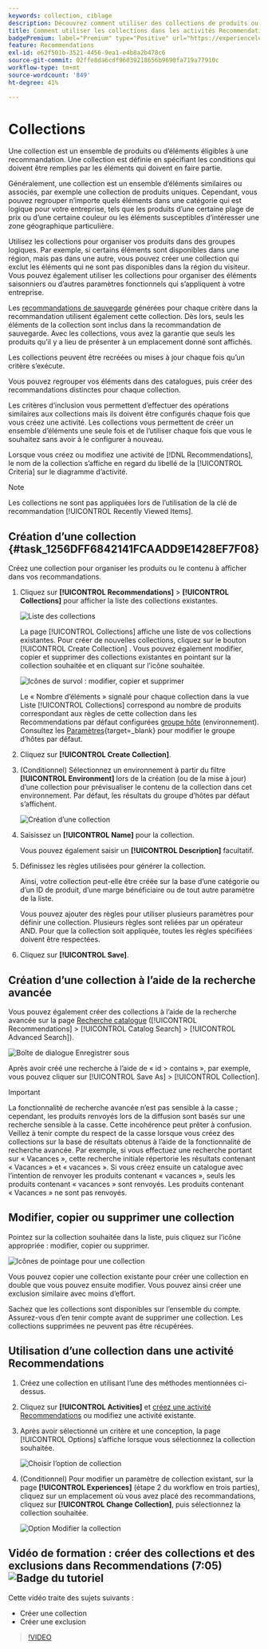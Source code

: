 ```yaml
---
keywords: collection, ciblage
description: Découvrez comment utiliser des collections de produits ou d’éléments dans  [!DNL Target Recommendations].
title: Comment utiliser les collections dans les activités Recommendations ?
badgePremium: label="Premium" type="Positive" url="https://experienceleague.adobe.com/docs/target/using/introduction/intro.html?lang=en#premium newtab=true" tooltip="Voir ce qui est inclus dans Target Premium."
feature: Recommendations
exl-id: e62f501b-3521-4456-9ea1-e4b8a2b478c6
source-git-commit: 02ffe8da6cdf96039218656b9690fa719a77910c
workflow-type: tm+mt
source-wordcount: '849'
ht-degree: 41%

---
```


# Collections

Une collection est un ensemble de produits ou d’éléments éligibles à une recommandation. Une collection est définie en spécifiant les conditions qui doivent être remplies par les éléments qui doivent en faire partie.

Généralement, une collection est un ensemble d’éléments similaires ou associés, par exemple une collection de produits uniques. Cependant, vous pouvez regrouper n’importe quels éléments dans une catégorie qui est logique pour votre entreprise, tels que les produits d’une certaine plage de prix ou d’une certaine couleur ou les éléments susceptibles d’intéresser une zone géographique particulière.

Utilisez les collections pour organiser vos produits dans des groupes logiques. Par exemple, si certains éléments sont disponibles dans une région, mais pas dans une autre, vous pouvez créer une collection qui exclut les éléments qui ne sont pas disponibles dans la région du visiteur. Vous pouvez également utiliser les collections pour organiser des éléments saisonniers ou d’autres paramètres fonctionnels qui s’appliquent à votre entreprise.

Les [recommandations de sauvegarde](/help/main/c-recommendations/c-algorithms/backup-recs.md) générées pour chaque critère dans la recommandation utilisent également cette collection. Dès lors, seuls les éléments de la collection sont inclus dans la recommandation de sauvegarde. Avec les collections, vous avez la garantie que seuls les produits qu’il y a lieu de présenter à un emplacement donné sont affichés.

Les collections peuvent être recréées ou mises à jour chaque fois qu’un critère s’exécute.

Vous pouvez regrouper vos éléments dans des catalogues, puis créer des recommandations distinctes pour chaque collection.

Les critères d’inclusion vous permettent d’effectuer des opérations similaires aux collections mais ils doivent être configurés chaque fois que vous créez une activité. Les collections vous permettent de créer un ensemble d’éléments une seule fois et de l’utiliser chaque fois que vous le souhaitez sans avoir à le configurer à nouveau.

Lorsque vous créez ou modifiez une activité de [!DNL Recommendations], le nom de la collection s’affiche en regard du libellé de la [!UICONTROL Criteria] sur le diagramme d’activité.

>[!NOTE]
>
>Les collections ne sont pas appliquées lors de l’utilisation de la clé de recommandation [!UICONTROL Recently Viewed Items].

## Création d’une collection {#task_1256DFF6842141FCAADD9E1428EF7F08}

Créez une collection pour organiser les produits ou le contenu à afficher dans vos recommandations.

1. Cliquez sur **[!UICONTROL Recommendations]** > **[!UICONTROL Collections]** pour afficher la liste des collections existantes.

   ![Liste des collections](assets/collections_list.png)

   La page [!UICONTROL Collections] affiche une liste de vos collections existantes. Pour créer de nouvelles collections, cliquez sur le bouton [!UICONTROL Create Collection] . Vous pouvez également modifier, copier et supprimer des collections existantes en pointant sur la collection souhaitée et en cliquant sur l’icône souhaitée.

   ![Icônes de survol : modifier, copier et supprimer](/help/main/c-recommendations/c-products/assets/hover-icons.png)

   Le « Nombre d’éléments » signalé pour chaque collection dans la vue Liste [!UICONTROL Collections] correspond au nombre de produits correspondant aux règles de cette collection dans les Recommendations par défaut configurées [groupe hôte](/help/main/administrating-target/hosts.md) (environnement). Consultez les [Paramètres](https://experienceleague.adobe.com/docs/target-dev/developer/recommendations.html){target=_blank} pour modifier le groupe d’hôtes par défaut.

1. Cliquez sur **[!UICONTROL Create Collection]**.

1. (Conditionnel) Sélectionnez un environnement à partir du filtre **[!UICONTROL Environment]** lors de la création (ou de la mise à jour) d’une collection pour prévisualiser le contenu de la collection dans cet environnement. Par défaut, les résultats du groupe d’hôtes par défaut s’affichent.

   ![Création d’une collection ](/help/main/c-recommendations/c-products/assets/CreateCollection.png)

1. Saisissez un **[!UICONTROL Name]** pour la collection.

   Vous pouvez également saisir un **[!UICONTROL Description]** facultatif.

1. Définissez les règles utilisées pour générer la collection.

   Ainsi, votre collection peut-elle être créée sur la base d’une catégorie ou d’un ID de produit, d’une marge bénéficiaire ou de tout autre paramètre de la liste.

   Vous pouvez ajouter des règles pour utiliser plusieurs paramètres pour définir une collection. Plusieurs règles sont reliées par un opérateur AND. Pour que la collection soit appliquée, toutes les règles spécifiées doivent être respectées.

1. Cliquez sur **[!UICONTROL Save]**.

## Création d’une collection à l’aide de la recherche avancée

Vous pouvez également créer des collections à l’aide de la recherche avancée sur la page [Recherche catalogue](/help/main/c-recommendations/c-products/catalog-search.md#save-as) ([!UICONTROL Recommendations] > [!UICONTROL Catalog Search] > [!UICONTROL Advanced Search]).

![Boîte de dialogue Enregistrer sous](/help/main/c-recommendations/c-products/assets/save-as.png)

Après avoir créé une recherche à l’aide de « id > contains », par exemple, vous pouvez cliquer sur [!UICONTROL Save As] > [!UICONTROL Collection].

>[!IMPORTANT]
>
>La fonctionnalité de recherche avancée n’est pas sensible à la casse ; cependant, les produits renvoyés lors de la diffusion sont basés sur une recherche sensible à la casse. Cette incohérence peut prêter à confusion. Veillez à tenir compte du respect de la casse lorsque vous créez des collections sur la base de résultats obtenus à l’aide de la fonctionnalité de recherche avancée. Par exemple, si vous effectuez une recherche portant sur « Vacances », cette recherche initiale répertorie les résultats contenant « Vacances » et « vacances ». Si vous créez ensuite un catalogue avec l’intention de renvoyer les produits contenant « vacances », seuls les produits contenant « vacances » sont renvoyés. Les produits contenant « Vacances » ne sont pas renvoyés.

## Modifier, copier ou supprimer une collection

Pointez sur la collection souhaitée dans la liste, puis cliquez sur l’icône appropriée : modifier, copier ou supprimer.

![Icônes de pointage pour une collection](/help/main/c-recommendations/c-products/assets/hover-collections.png)

Vous pouvez copier une collection existante pour créer une collection en double que vous pouvez ensuite modifier. Vous pouvez ainsi créer une exclusion similaire avec moins d’effort.

Sachez que les collections sont disponibles sur l’ensemble du compte. Assurez-vous d’en tenir compte avant de supprimer une collection. Les collections supprimées ne peuvent pas être récupérées.

## Utilisation d’une collection dans une activité Recommendations

1. Créez une collection en utilisant l’une des méthodes mentionnées ci-dessus.

1. Cliquez sur **[!UICONTROL Activities]** et [créez une activité Recommendations](/help/main/c-recommendations/t-create-recs-activity/create-recs-activity.md) ou modifiez une activité existante.

1. Après avoir sélectionné un critère et une conception, la page [!UICONTROL Options] s’affiche lorsque vous sélectionnez la collection souhaitée.

   ![Choisir l’option de collection](/help/main/c-recommendations/c-products/assets/choose-collection.png)

1. (Conditionnel) Pour modifier un paramètre de collection existant, sur la page **[!UICONTROL Experiences]** (étape 2 du workflow en trois parties), cliquez sur un emplacement où vous avez placé des recommandations, cliquez sur **[!UICONTROL Change Collection]**, puis sélectionnez la collection souhaitée.

   ![Option Modifier la collection](/help/main/c-recommendations/c-products/assets/change-collection.png)

## Vidéo de formation : créer des collections et des exclusions dans Recommendations (7:05) ![Badge du tutoriel](/help/main/assets/tutorial.png)

Cette vidéo traite des sujets suivants :

* Créer une collection
* Créer une exclusion

>[!VIDEO](https://video.tv.adobe.com/v/27689)
